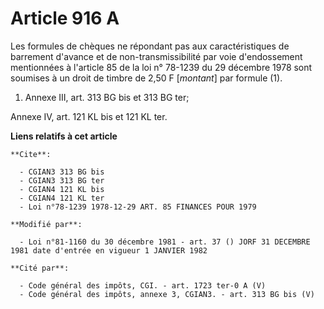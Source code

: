 # Article 916 A

Les formules de chèques ne répondant pas aux caractéristiques de barrement d'avance et de non-transmissibilité par voie
d'endossement mentionnées à l'article 85 de la loi n° 78-1239 du 29 décembre 1978 sont soumises à un droit de timbre de 2,50
F [*montant*] par formule (1).

1)  Annexe III, art. 313 BG bis et 313 BG ter;

Annexe IV, art. 121 KL bis et 121 KL ter.

**Liens relatifs à cet article**

	**Cite**:

	  - CGIAN3 313 BG bis
	  - CGIAN3 313 BG ter
	  - CGIAN4 121 KL bis
	  - CGIAN4 121 KL ter
	  - Loi n°78-1239 1978-12-29 ART. 85 FINANCES POUR 1979

	**Modifié par**:

	  - Loi n°81-1160 du 30 décembre 1981 - art. 37 () JORF 31 DECEMBRE 1981 date d'entrée en vigueur 1 JANVIER 1982

	**Cité par**:

	  - Code général des impôts, CGI. - art. 1723 ter-0 A (V)
	  - Code général des impôts, annexe 3, CGIAN3. - art. 313 BG bis (V)
